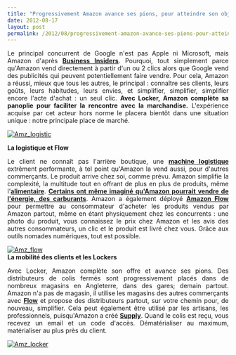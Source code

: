 ```yaml
---
title: "Progressivement Amazon avance ses pions, pour atteindre son objectif : make history"""
date: 2012-08-17
layout: post
permalink: /2012/08/progressivement-amazon-avance-ses-pions-pour-atteindre-son-objectif-make-history.html
---
```


<p style="text-align: justify">Le principal concurrent de Google n'est pas Apple ni Microsoft, mais Amazon d'après <a href="http://www.businessinsider.com/forget-apple-forget-facebook-heres-the-one-company-that-actually-terrifies-google-execs-2012-8" target="_blank"><strong>Business Insiders</strong></a>. Pourquoi, tout simplement parce qu'Amazon vend directement à partir d'un ou 2 clics alors que Google vend des publicités qui peuvent potentiellement faire vendre. Pour cela, Amazon a réussi, mieux que tous les autres, le principal : connaître ses clients, leurs goûts, leurs habitudes, leurs envies, et simplifier, simplifier, simplifier encore l'acte d'achat : un seul clic. <strong>Avec Locker, Amazon complète sa panoplie pour faciliter la rencontre avec la marchandise.</strong> L'expérience acquise par cet acteur hors norme le placera bientôt dans une situation unique : notre principale place de marché.</p> <p style="text-align: justify"><a class="asset-img-link" href="/wp-content/uploads/sites/6/old/6a0120a66d2ad4970b0177442fed3a970d-pi.jpg"><img alt="Amz_logistic" class="asset  asset-image at-xid-6a0120a66d2ad4970b0177442fed3a970d" src="/wp-content/uploads/sites/6/old/6a0120a66d2ad4970b0177442fed3a970d-500wi.jpg" style="margin-left: auto;margin-right: auto" title="Amz_logistic" /> </a></p>  <!--more-->  <strong>La logistique et Flow</strong> <p style="text-align: justify">Le client ne connaît pas l'arrière boutique, une <a href="/2012/03/la-logistique-by-amazon-work-hard-have-fun-make-history.html" target="_blank"><strong>machine logistique</strong></a> extrêment performante, à tel point qu'Amazon la vend aussi, pour d'autres commerçants. Le produit arrive chez soi, comme prévu. Amazon simplifie la complexité, la multitude tout en offrant de plus en plus de produits, même l'<a href="http://www.amazon.com/grocery-breakfast-foods-snacks-organic/b?ie=UTF8&node=16310101" target="_blank"><strong>alimentaire</strong></a>. <a href="/2011/08/lavenir-de-lenergie-dans-les-transports-amazon-energy-service.html" target="_blank"><strong>Certains ont même imaginé qu'Amazon pourrait vendre de l'énergie, des carburants</strong></a>. Amazon a également déployé <a href="/2011/11/apres-casinoauchanleclerccarrefour-drive-amazon-flow-tesco-drive-betterplace.html" target="_blank"><strong>Amazon Flow</strong></a> pour permettre au consommateur d'acheter les produits vendus par Amazon partout, même en étant physiquement chez les concurrents : une photo du produit, vous connaissez le prix chez Amazon et les avis des autres consommateurs, un clic et le produit est livré chez vous. Grâce aux outils nomades numériques, tout est possible.</p> <p style="text-align: justify"><a class="asset-img-link" href="/wp-content/uploads/sites/6/old/6a0120a66d2ad4970b01761749613f970c-pi.jpg"><img alt="Amz_flow" class="asset  asset-image at-xid-6a0120a66d2ad4970b01761749613f970c" src="/wp-content/uploads/sites/6/old/6a0120a66d2ad4970b01761749613f970c-500wi.jpg" style="margin-left: auto;margin-right: auto" title="Amz_flow" /></a><br /><strong>La mobilité des clients et les Lockers</strong></p> <p style="text-align: justify">Avec Locker, Amazon complète son offre et avance ses pions. Des distributeurs de colis fermés sont progressivement placés dans de nombreux magasins en Angleterre, dans des gares; demain partout. Amazon n'a pas de magasin, il utilise les magasins des autres commerçants avec <a href="/2011/11/apres-casinoauchanleclerccarrefour-drive-amazon-flow-tesco-drive-betterplace.html" target="_blank"><strong>Flow</strong></a> et propose des distributeurs partout, sur votre chemin pour, de nouveau, simplifier. Cela peut également être utilisé par les artisans, les professionnels, puisqu'Amazon a créé <a href="/2012/08/le-numerique-change-les-modes-de-production-des-objets-et-potentiellement-nos-relations-a-ces-objets.html" target="_blank"><strong>Supply</strong></a>. Quand le colis est reçu, vous recevez un email et un code d'accès. Dématérialiser au maximum, matérialiser au plus près du client.</p> <p style="text-align: justify"><a class="asset-img-link" href="/wp-content/uploads/sites/6/old/6a0120a66d2ad4970b017617497907970c-pi.jpg"><img alt="Amz_locker" class="asset  asset-image at-xid-6a0120a66d2ad4970b017617497907970c" src="/wp-content/uploads/sites/6/old/6a0120a66d2ad4970b017617497907970c-500wi.jpg" style="margin-left: auto;margin-right: auto" title="Amz_locker" /></a><br /><br /></p>